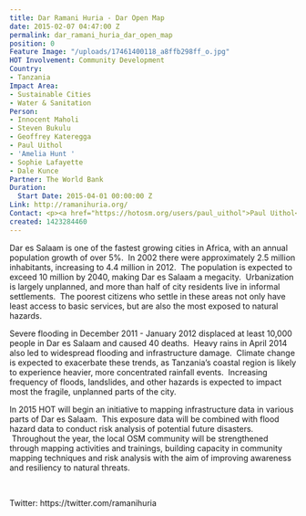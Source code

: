 ```yaml
---
title: Dar Ramani Huria - Dar Open Map
date: 2015-02-07 04:47:00 Z
permalink: dar_ramani_huria_dar_open_map
position: 0
Feature Image: "/uploads/17461400118_a8ffb298ff_o.jpg"
HOT Involvement: Community Development
Country:
- Tanzania
Impact Area:
- Sustainable Cities
- Water & Sanitation
Person:
- Innocent Maholi
- Steven Bukulu
- Geoffrey Kateregga
- Paul Uithol
- 'Amelia Hunt '
- Sophie Lafayette
- Dale Kunce
Partner: The World Bank
Duration:
  Start Date: 2015-04-01 00:00:00 Z
Link: http://ramanihuria.org/
Contact: <p><a href="https://hotosm.org/users/paul_uithol">Paul Uithol</a></p>
created: 1423284460
---
```


<p class="MsoNormal">Dar es Salaam is one of the fastest growing cities in Africa, with an annual population growth of over 5%.<span style="mso-spacerun: yes;">&nbsp; </span>In 2002 there were approximately 2.5 million inhabitants, increasing to 4.4 million in 2012. <span style="mso-spacerun: yes;">&nbsp;The population is expected to exceed 10 million by 2040, making Dar es Salaam a megacity. &nbsp;</span>Urbanization is largely unplanned, and more than half of city residents live in informal settlements.<span style="mso-spacerun: yes;">&nbsp; </span>The poorest citizens who settle in these areas not only have least access to basic services, but are also the most exposed to natural hazards.</p><p class="MsoNormal">Severe flooding in December 2011 - January 2012 displaced at least 10,000 people in Dar es Salaam and caused 40 deaths.&nbsp;&nbsp;Heavy rains in April 2014 also led to widespread flooding and infrastructure damage.&nbsp;&nbsp;Climate change is expected to exacerbate these trends, as Tanzania’s coastal region is likely to experience heavier, more concentrated rainfall events.&nbsp;&nbsp;Increasing frequency of floods, landslides, and other hazards is expected to impact most the fragile, unplanned parts of the city.</p><p class="MsoNormal">In 2015 HOT will begin an initiative to mapping infrastructure data in various parts of Dar es Salaam. &nbsp;This exposure data will be combined with flood hazard data to conduct risk analysis of potential future disasters. &nbsp;Throughout the year, the local OSM community will be strengthened through mapping activities and trainings, building capacity in community mapping techniques and risk analysis with the aim of improving awareness and resiliency to natural threats.</p><p>&nbsp;</p><p>Twitter: https://twitter.com/ramanihuria</p>

